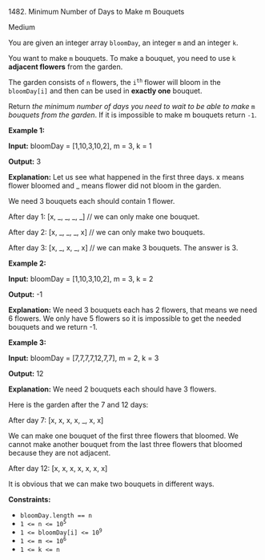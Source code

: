 1482\. Minimum Number of Days to Make m Bouquets

Medium

You are given an integer array `bloomDay`, an integer `m` and an integer `k`.

You want to make `m` bouquets. To make a bouquet, you need to use `k` **adjacent flowers** from the garden.

The garden consists of `n` flowers, the <code>i<sup>th</sup></code> flower will bloom in the `bloomDay[i]` and then can be used in **exactly one** bouquet.

Return _the minimum number of days you need to wait to be able to make_ `m` _bouquets from the garden_. If it is impossible to make m bouquets return `-1`.

**Example 1:**

**Input:** bloomDay = [1,10,3,10,2], m = 3, k = 1

**Output:** 3

**Explanation:** Let us see what happened in the first three days. x means flower bloomed and \_ means flower did not bloom in the garden.

We need 3 bouquets each should contain 1 flower. 

After day 1: [x, \_, \_, \_, \_] // we can only make one bouquet. 

After day 2: [x, \_, \_, \_, x] // we can only make two bouquets. 

After day 3: [x, \_, x, \_, x] // we can make 3 bouquets. The answer is 3.

**Example 2:**

**Input:** bloomDay = [1,10,3,10,2], m = 3, k = 2

**Output:** -1

**Explanation:** We need 3 bouquets each has 2 flowers, that means we need 6 flowers. We only have 5 flowers so it is impossible to get the needed bouquets and we return -1.

**Example 3:**

**Input:** bloomDay = [7,7,7,7,12,7,7], m = 2, k = 3

**Output:** 12

**Explanation:** We need 2 bouquets each should have 3 flowers. 

Here is the garden after the 7 and 12 days: 

After day 7: [x, x, x, x, \_, x, x]

We can make one bouquet of the first three flowers that bloomed. We cannot make another bouquet from the last three flowers that bloomed because they are not adjacent. 

After day 12: [x, x, x, x, x, x, x] 

It is obvious that we can make two bouquets in different ways.

**Constraints:**

*   `bloomDay.length == n`
*   <code>1 <= n <= 10<sup>5</sup></code>
*   <code>1 <= bloomDay[i] <= 10<sup>9</sup></code>
*   <code>1 <= m <= 10<sup>6</sup></code>
*   `1 <= k <= n`